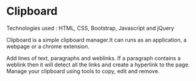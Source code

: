 # Clipboard
Technologies used : HTML, CSS, Bootstrap, Javascript and jQuery

Clipboard is a simple clipboard manager.It can runs as an application, a webpage or a chrome extension.

Add lines of text, paragraphs and weblinks.
If a paragraph contains a weblink then it will detect all the links and create a hyperlink to the page.
Manage your clipboard using tools to copy, edit and remove.



